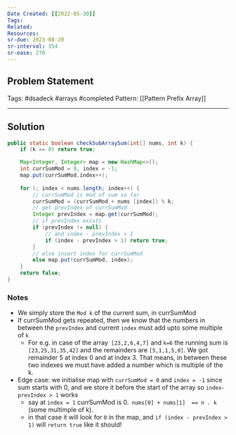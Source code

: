 ```yaml
---
Date Created: [[2022-05-30]]
Tags: 
Related: 
Resources: 
sr-due: 2023-08-20
sr-interval: 354
sr-ease: 270
---
```


## Problem Statement


Tags:  #dsadeck  #arrays #completed
Pattern: [[Pattern Prefix Array]]

---

## Solution
``` java
public static boolean checkSubArraySum(int[] nums, int k) {
	if (k == 0) return true;

	Map<Integer, Integer> map = new HashMap<>();
	int currSumMod = 0, index = -1;
	map.put(currSumMod,index++);
	
	for (; index < nums.length; index++) {
		// currSumMod is mod of sum so far
		currSumMod = (currSumMod + nums [index]) % k;
		// get prevIndex of currSumMod
		Integer prevIndex = map.get(currSumMod);
		// if prevIndex exists
		if (prevIndex != null) {
			// and index - prevIndex > 1
			if (index - prevIndex > 1) return true;
		}
		// else insert index for currSumMod
		else map.put(currSumMod, index);
	}
	return false;
}
```

### Notes
- We simply store the `Mod k` of the current sum, in currSumMod
- If currSumMod gets repeated, then we know that the numbers in between the `prevIndex` and current `index` must add upto some multiple of `k`
	- For e.g. in case of the array` [23,2,6,4,7]` and `k=6` the running sum is `[23,25,31,35,42]` and the remainders are `[5,1,1,5,0]`. We got remainder 5 at index 0 and at index 3. That means, in between these two indexes we must have added a number which is multiple of the k.
- Edge case: we initialise map with `currSumMod = 0`  and `index = -1` since sum starts with 0, and we store it before the start of the array so `index-prevIndex > 1` works
	- say at  `index = 1` currSumMod  is 0.` nums[0] + nums[1]  == n . k`  (some multimple of k). 
	- in that case it will look for `0` in the map, and  `if (index - prevIndex > 1)` will `return true` like it should!

